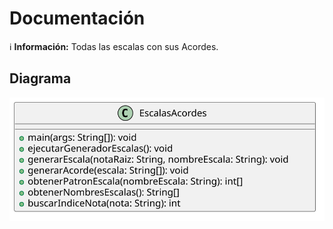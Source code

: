 # Documentación

ℹ️ **Información:** Todas las escalas con sus Acordes.

## Diagrama

![](/entregas/castilloCayetano/reto002/images/diagramaEscalasAcordes.svg)
